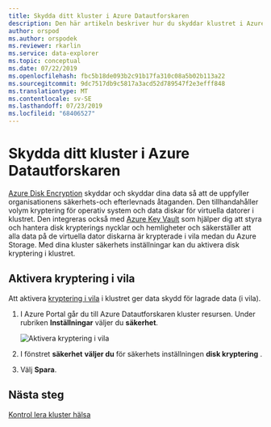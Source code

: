 ```yaml
---
title: Skydda ditt kluster i Azure Datautforskaren
description: Den här artikeln beskriver hur du skyddar klustret i Azure Datautforskaren inom Azure Portal.
author: orspod
ms.author: orspodek
ms.reviewer: rkarlin
ms.service: data-explorer
ms.topic: conceptual
ms.date: 07/22/2019
ms.openlocfilehash: fbc5b18de093b2c91b17fa310c08a5b02b113a22
ms.sourcegitcommit: 9dc7517db9c5817a3acd52d789547f2e3efff848
ms.translationtype: MT
ms.contentlocale: sv-SE
ms.lasthandoff: 07/23/2019
ms.locfileid: "68406527"
---
```

# <a name="secure-your-cluster-in-azure-data-explorer"></a>Skydda ditt kluster i Azure Datautforskaren

[Azure Disk Encryption](/azure/security/azure-security-disk-encryption-overview) skyddar och skyddar dina data så att de uppfyller organisationens säkerhets-och efterlevnads åtaganden. Den tillhandahåller volym kryptering för operativ system och data diskar för virtuella datorer i klustret. Den integreras också med [Azure Key Vault](/azure/key-vault/) som hjälper dig att styra och hantera disk krypterings nycklar och hemligheter och säkerställer att alla data på de virtuella dator diskarna är krypterade i vila medan du Azure Storage. Med dina kluster säkerhets inställningar kan du aktivera disk kryptering i klustret.
  
## <a name="enable-encryption-at-rest"></a>Aktivera kryptering i vila
  
Att aktivera [kryptering i vila](/azure/security/azure-security-encryption-atrest) i klustret ger data skydd för lagrade data (i vila). 

1. I Azure Portal går du till Azure Datautforskaren kluster resursen. Under rubriken **Inställningar** väljer du **säkerhet**. 

    ![Aktivera kryptering i vila](media/manage-cluster-security/security-encryption-at-rest.png)

1. I fönstret **säkerhet** **väljer du** för säkerhets inställningen **disk kryptering** . 

1. Välj **Spara**.

## <a name="next-steps"></a>Nästa steg

[Kontrol lera kluster hälsa](/azure/data-explorer/check-cluster-health)
